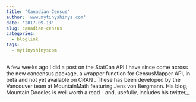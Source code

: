 ```yaml
---
title: "Canadian Census"
author: 'www.mytinyshinys.com'
date: '2017-09-13'
slug: canadian-census
categories:
  - bloglink
tags:
  - mytinyshinyscom
---
```


A few weeks ago I did a post on the StatCan API I have since come across the new cancensus package, a wrapper function for CensusMapper API, in beta and not yet available on CRAN . These has been developed by the Vancouver team at MountainMath featuring Jens von Bergmann. His blog, Mountain Doodles is well worth a read - and, usefully, includes his twitter[... <i class="fas fa-external-link-alt"></i>](https://www.mytinyshinys.com/2017/09/13/canadian-census/)

